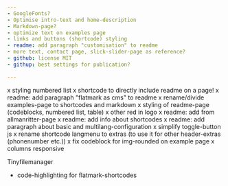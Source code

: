 ```yaml
---
- GoogleFonts?
- Optimise intro-text and home-description
- Markdown-page?
- optimize text on examples page
- links and buttons (shortcode) styling
- readme: add paragraph "customisation" to readme
- more text, contact page, slick-slider-page as reference?
- github: license MIT
- githup: best settings for publication?

---
```

x styling numbered list
x shortcode to directly include readme on a page!
x readme: add paragraph "flatmark as cms" to readme
x rename/divide examples-page to shortcodes and markdown
x styling of readme-page (codeblocks, numbered list, table)
x other red in logo
x readme: add from allmanritter-page
x readme: add info about shortcodes
x readme: add paragraph about basic and multilang-configuration
x simplify toggle-button js
x rename shortcode langmenu to extras (to use it for other header-extras (phonenumber etc.))
x fix codeblock for img-rounded on example page
x columns responsive

Tinyfilemanager
- code-highlighting for flatmark-shortcodes